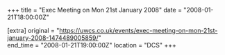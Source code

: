 +++
title = "Exec Meeting on Mon 21st January 2008"
date = "2008-01-21T18:00:00Z"

[extra]
original = "https://uwcs.co.uk/events/exec-meeting-on-mon-21st-january-2008-1474489005859/"    
end_time = "2008-01-21T19:00:00Z"
location = "DCS"
+++



